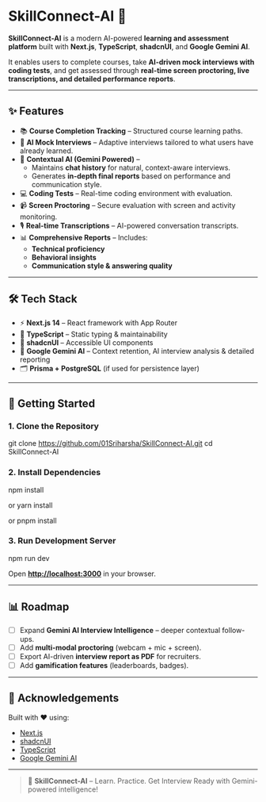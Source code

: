 # SkillConnect-AI 🚀  

**SkillConnect-AI** is a modern AI-powered **learning and assessment platform** built with **Next.js**, **TypeScript**, **shadcnUI**, and **Google Gemini AI**.  

It enables users to complete courses, take **AI-driven mock interviews with coding tests**, and get assessed through **real-time screen proctoring, live transcriptions, and detailed performance reports**.  

---

## ✨ Features

- 📚 **Course Completion Tracking** – Structured course learning paths.  
- 🤖 **AI Mock Interviews** – Adaptive interviews tailored to what users have already learned.  
- 🧠 **Contextual AI (Gemini Powered)** –  
  - Maintains **chat history** for natural, context-aware interviews.  
  - Generates **in-depth final reports** based on performance and communication style.  
- 💻 **Coding Tests** – Real-time coding environment with evaluation.  
- 📹 **Screen Proctoring** – Secure evaluation with screen and activity monitoring.  
- 🎙 **Real-time Transcriptions** – AI-powered conversation transcripts.  
- 📊 **Comprehensive Reports** – Includes:  
  - **Technical proficiency**  
  - **Behavioral insights**  
  - **Communication style & answering quality**  

---

## 🛠 Tech Stack

- ⚡ **Next.js 14** – React framework with App Router  
- 📝 **TypeScript** – Static typing & maintainability  
- 🎨 **shadcnUI** – Accessible UI components  
- 🤖 **Google Gemini AI** – Context retention, AI interview analysis & detailed reporting  
- 🗂 **Prisma + PostgreSQL** (if used for persistence layer)  

---

## 🚀 Getting Started

### 1. Clone the Repository
git clone https://github.com/01Sriharsha/SkillConnect-AI.git
cd SkillConnect-AI

### 2. Install Dependencies
npm install

or
yarn install

or
pnpm install

### 3. Run Development Server
npm run dev

Open **[http://localhost:3000](http://localhost:3000)** in your browser.  

---

## 📊 Roadmap

- [ ] Expand **Gemini AI Interview Intelligence** – deeper contextual follow-ups.  
- [ ] Add **multi-modal proctoring** (webcam + mic + screen).  
- [ ] Export AI-driven **interview report as PDF** for recruiters.  
- [ ] Add **gamification features** (leaderboards, badges).  

---

## 🙌 Acknowledgements

Built with ❤️ using:  
- [Next.js](https://nextjs.org)  
- [shadcnUI](https://ui.shadcn.com/)  
- [TypeScript](https://www.typescriptlang.org/)  
- [Google Gemini AI](https://deepmind.google/technologies/gemini/)  

---

> 🚀 **SkillConnect-AI** – Learn. Practice. Get Interview Ready with Gemini-powered intelligence!
